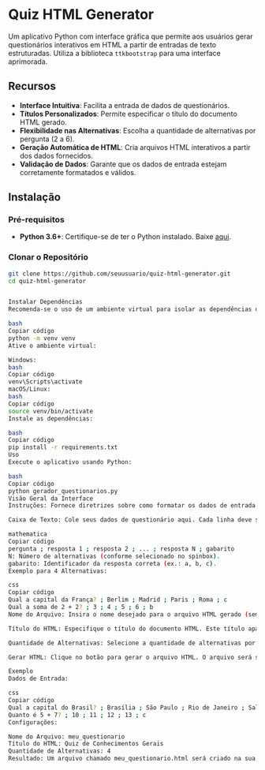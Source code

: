 # Quiz HTML Generator

Um aplicativo Python com interface gráfica que permite aos usuários gerar questionários interativos em HTML a partir de entradas de texto estruturadas. Utiliza a biblioteca `ttkbootstrap` para uma interface aprimorada.

## Recursos

- **Interface Intuitiva**: Facilita a entrada de dados de questionários.
- **Títulos Personalizados**: Permite especificar o título do documento HTML gerado.
- **Flexibilidade nas Alternativas**: Escolha a quantidade de alternativas por pergunta (2 a 6).
- **Geração Automática de HTML**: Cria arquivos HTML interativos a partir dos dados fornecidos.
- **Validação de Dados**: Garante que os dados de entrada estejam corretamente formatados e válidos.

## Instalação

### Pré-requisitos

- **Python 3.6+**: Certifique-se de ter o Python instalado. Baixe [aqui](https://www.python.org/downloads/).

### Clonar o Repositório

```bash
git clone https://github.com/seuusuario/quiz-html-generator.git
cd quiz-html-generator


Instalar Dependências
Recomenda-se o uso de um ambiente virtual para isolar as dependências do projeto.

bash
Copiar código
python -m venv venv
Ative o ambiente virtual:

Windows:
bash
Copiar código
venv\Scripts\activate
macOS/Linux:
bash
Copiar código
source venv/bin/activate
Instale as dependências:

bash
Copiar código
pip install -r requirements.txt
Uso
Execute o aplicativo usando Python:

bash
Copiar código
python gerador_questionarios.py
Visão Geral da Interface
Instruções: Fornece diretrizes sobre como formatar os dados de entrada.

Caixa de Texto: Cole seus dados de questionário aqui. Cada linha deve seguir o formato:

mathematica
Copiar código
pergunta ; resposta 1 ; resposta 2 ; ... ; resposta N ; gabarito
N: Número de alternativas (conforme selecionado no spinbox).
gabarito: Identificador da resposta correta (ex.: a, b, c).
Exemplo para 4 Alternativas:

css
Copiar código
Qual a capital da França? ; Berlim ; Madrid ; Paris ; Roma ; c
Qual a soma de 2 + 2? ; 3 ; 4 ; 5 ; 6 ; b
Nome do Arquivo: Insira o nome desejado para o arquivo HTML gerado (sem a extensão .html).

Título do HTML: Especifique o título do documento HTML. Este título aparecerá na aba do navegador e como cabeçalho principal da página.

Quantidade de Alternativas: Selecione a quantidade de alternativas por pergunta (entre 2 e 6).

Gerar HTML: Clique no botão para gerar o arquivo HTML. O arquivo será salvo na sua área de trabalho.

Exemplo
Dados de Entrada:

css
Copiar código
Qual a capital do Brasil? ; Brasília ; São Paulo ; Rio de Janeiro ; Salvador ; a
Quanto é 5 + 7? ; 10 ; 11 ; 12 ; 13 ; c
Configurações:

Nome do Arquivo: meu_questionario
Título do HTML: Quiz de Conhecimentos Gerais
Quantidade de Alternativas: 4
Resultado: Um arquivo chamado meu_questionario.html será criado na sua área de trabalho com o título especificado e as perguntas formatadas.
